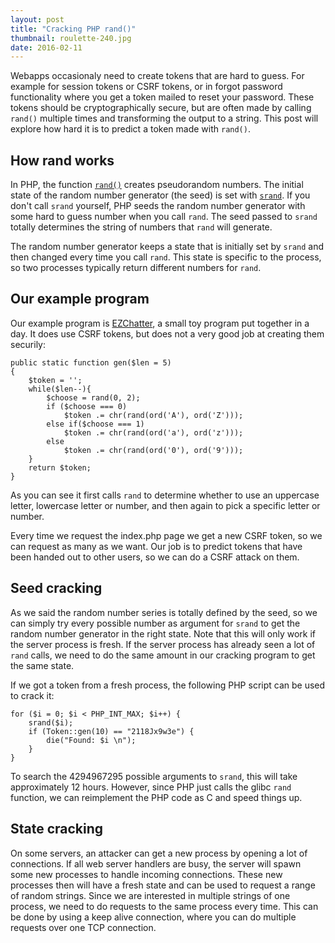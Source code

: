 ```yaml
---
layout: post
title: "Cracking PHP rand()"
thumbnail: roulette-240.jpg
date: 2016-02-11
---
```


Webapps occasionaly need to create tokens that are hard to guess. For example for session tokens or CSRF tokens, or in forgot password functionality where you get a token mailed to reset your password. These tokens should be cryptographically secure, but are often made by calling `rand()` multiple times and transforming the output to a string. This post will explore how hard it is to predict a token made with `rand()`.

## How rand works

In PHP, the function [`rand()`](https://secure.php.net/rand) creates pseudorandom numbers. The initial state of the random number generator (the seed) is set with [`srand`](https://secure.php.net/srand). If you don't call `srand` yourself, PHP seeds the random number generator with some hard to guess number when you call `rand`. The seed passed to `srand` totally determines the string of numbers that `rand` will generate.

The random number generator keeps a state that is initially set by `srand` and then changed every time you call `rand`. This state is specific to the process, so two processes typically return different numbers for `rand`.

## Our example program

Our example program is [EZChatter](https://github.com/ChiVincent/EZChatter), a small toy program put together in a day. It does use CSRF tokens, but does not a very good job at creating them securily:

    public static function gen($len = 5)
    {
        $token = '';
        while($len--){
            $choose = rand(0, 2);
            if ($choose === 0)
                $token .= chr(rand(ord('A'), ord('Z')));
            else if($choose === 1)
                $token .= chr(rand(ord('a'), ord('z')));
            else
                $token .= chr(rand(ord('0'), ord('9')));
        }
        return $token;
    }

As you can see it first calls `rand` to determine whether to use an uppercase letter, lowercase letter or number, and then again to pick a specific letter or number.

Every time we request the index.php page we get a new CSRF token, so we can request as many as we want. Our job is to predict tokens that have been handed out to other users, so we can do a CSRF attack on them.

## Seed cracking

As we said the random number series is totally defined by the seed, so we can simply try every possible number as argument for `srand` to get the random number generator in the right state. Note that this will only work if the server process is fresh. If the server process has already seen a lot of `rand` calls, we need to do the same amount in our cracking program to get the same state.

If we got a token from a fresh process, the following PHP script can be used to crack it:

    for ($i = 0; $i < PHP_INT_MAX; $i++) {
        srand($i);
        if (Token::gen(10) == "2118Jx9w3e") {
            die("Found: $i \n");
        }
    }

To search the 4294967295 possible arguments to `srand`, this will take approximately 12 hours. However, since PHP just calls the glibc `rand` function, we can reimplement the PHP code as C and speed things up.


## State cracking

On some servers, an attacker can get a new process by opening a lot of connections. If all web server handlers are busy, the server will spawn some new processes to handle incoming connections. These new processes then will have a fresh state and can be used to request a range of random strings. Since we are interested in multiple strings of one process, we need to do requests to the same process every time. This can be done by using a keep alive connection, where you can do multiple requests over one TCP connection.
